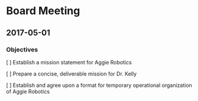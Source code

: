 # Board Meeting
## 2017-05-01

### Objectives
[ ] Establish a mission statement for Aggie Robotics

[ ] Prepare a concise, deliverable mission for Dr. Kelly

[ ] Establish and agree upon a format for temporary operational organization of Aggie Robotics
